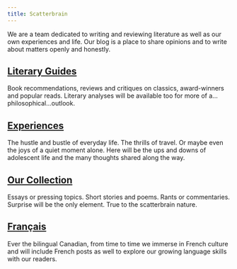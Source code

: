 ```yaml
---
title: Scatterbrain
---
```

<head>
    <title>Scatterbrain</title>
</head>

We are a team dedicated to writing and reviewing literature as well as our own experiences and life. Our blog is a place to share opinions and to write about matters openly and honestly. 
## <a href = "literaryGuides.md">Literary Guides</a>
Book recommendations, reviews and critiques on classics, award-winners and popular reads. Literary analyses will be available too for more of a…philosophical…outlook.
## <a href = "experiences.md">Experiences</a>
The hustle and bustle of everyday life. The thrills of travel. Or maybe even the joys of a quiet moment alone. Here will be the ups and downs of adolescent life and the many thoughts shared along the way.
## <a href = "ourCollection.md">Our Collection</a>
Essays or pressing topics. Short stories and poems. Rants or commentaries. Surprise will be the only element. True to the scatterbrain nature.
## <a href = "français.md">Français</a>
Ever the bilingual Canadian, from time to time we immerse in French culture and will include French posts as well to explore our growing language skills with our readers.
